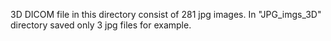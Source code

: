 3D DICOM file in this directory consist of  281 jpg images.
In "JPG_imgs_3D" directory saved only 3 jpg files for example.
